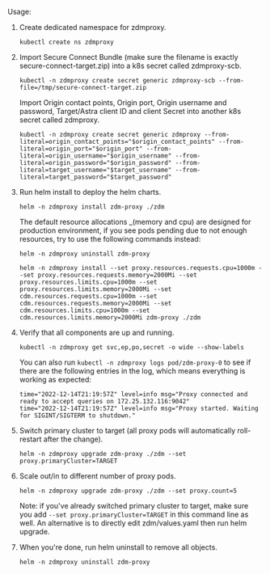 Usage:
1. Create dedicated namespace for zdmproxy.

    ```kubectl create ns zdmproxy```

2. Import Secure Connect Bundle (make sure the filename is exactly secure-connect-target.zip) into a k8s secret called zdmproxy-scb.

    ```kubectl -n zdmproxy create secret generic zdmproxy-scb --from-file=/tmp/secure-connect-target.zip```

   Import Origin contact points, Origin port, Origin username and password, Target/Astra client ID and client Secret into another k8s secret called zdmproxy.

    ```kubectl -n zdmproxy create secret generic zdmproxy --from-literal=origin_contact_points="$origin_contact_points" --from-literal=origin_port="$origin_port" --from-literal=origin_username="$origin_username" --from-literal=origin_password="$origin_password" --from-literal=target_username="$target_username" --from-literal=target_password="$target_password"```

3. Run helm install to deploy the helm charts.

    ```helm -n zdmproxy install zdm-proxy ./zdm```

   The default resource allocations _(memory and cpu) are designed for production environment, if you see pods pending due to not enough resources, try to use the following commands instead:

    ```helm -n zdmproxy uninstall zdm-proxy```

    ```helm -n zdmproxy install --set proxy.resources.requests.cpu=1000m --set proxy.resources.requests.memory=2000Mi --set proxy.resources.limits.cpu=1000m --set proxy.resources.limits.memory=2000Mi --set cdm.resources.requests.cpu=1000m --set cdm.resources.requests.memory=2000Mi --set cdm.resources.limits.cpu=1000m --set cdm.resources.limits.memory=2000Mi zdm-proxy ./zdm```

4. Verify that all components are up and running.

    ```kubectl -n zdmproxy get svc,ep,po,secret -o wide --show-labels```

   You can also run ```kubectl -n zdmproxy logs pod/zdm-proxy-0``` to see if there are the following entries in the log, which means everything is working as expected:


    ```
    time="2022-12-14T21:19:57Z" level=info msg="Proxy connected and ready to accept queries on 172.25.132.116:9042"
    time="2022-12-14T21:19:57Z" level=info msg="Proxy started. Waiting for SIGINT/SIGTERM to shutdown."
    ```

5. Switch primary cluster to target (all proxy pods will automatically roll-restart after the change).

    ```helm -n zdmproxy upgrade zdm-proxy ./zdm --set proxy.primaryCluster=TARGET```

6. Scale out/in to different number of proxy pods.

    ```helm -n zdmproxy upgrade zdm-proxy ./zdm --set proxy.count=5```

    Note: if you've already switched primary cluster to target, make sure you add ```--set proxy.primaryCluster=TARGET``` in this command line as well. An alternative is to directly edit zdm/values.yaml then run helm upgrade.

7. When you're done, run helm uninstall to remove all objects.


    ```helm -n zdmproxy uninstall zdm-proxy```
